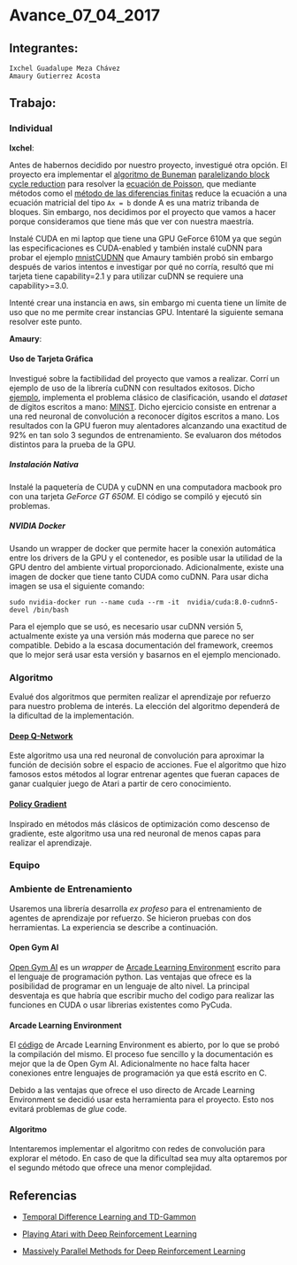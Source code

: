 # Avance_07_04_2017
## Integrantes:

    Ixchel Guadalupe Meza Chávez  
    Amaury Gutierrez Acosta  

## Trabajo:
### Individual

**Ixchel**:  

Antes de habernos decidido por nuestro proyecto, investigué otra opción. El proyecto era implementar el [algoritmo de Buneman](http://robotics.stanford.edu/~scohen/cr.pdf) [paralelizando block cycle reduction](http://www.prace-ri.eu/IMG/pdf/multicoreparallelizationblockcyclicreduction.pdf) para resolver la [ecuación de Poisson](https://en.wikipedia.org/wiki/Poisson%27s_equation), que mediante métodos como el [método de las diferencias finitas](https://en.wikipedia.org/wiki/Finite_difference_method) reduce la ecuación a una ecuación matricial del tipo ```Ax = b``` donde A es una matriz tribanda de bloques. Sin embargo, nos decidimos por el proyecto que vamos a hacer porque consideramos que tiene  más que ver con nuestra maestría.

Instalé CUDA en mi laptop que tiene una GPU GeForce 610M ya que según las especificaciones es CUDA-enabled y también instalé cuDNN para probar el ejemplo [mnistCUDNN](https://github.com/tbennun/cudnn-training) que Amaury también probó sin embargo después de varios intentos e investigar por qué no corría, resultó que mi tarjeta tiene capability=2.1 y para utilizar cuDNN se requiere una capability>=3.0.

Intenté crear una instancia en aws, sin embargo mi cuenta tiene un límite de uso que no me permite crear instancias GPU. Intentaré la siguiente semana resolver este punto.

**Amaury**:

#### Uso de Tarjeta Gráfica

Investigué sobre la factibilidad del proyecto que vamos a realizar. Corrí un ejemplo de uso de la librería cuDNN con resultados exitosos. Dicho [ejemplo](https://github.com/tbennun/cudnn-training), implementa el problema clásico de clasificación, usando el *dataset* de dígitos escritos a mano: [MINST](http://yann.lecun.com/exdb/mnist/). Dicho ejercicio consiste en entrenar a una red neuronal de convolución a reconocer dígitos escritos a mano. Los resultados con la GPU fueron muy alentadores alcanzando una exactitud de 92% en tan solo 3 segundos de entrenamiento. Se evaluaron dos métodos distintos para la prueba de la GPU.

##### Instalación Nativa

Instalé la paquetería de CUDA y cuDNN en una computadora macbook pro con una tarjeta *GeForce GT 650M*. El código se compiló y ejecutó sin problemas.

##### NVIDIA Docker

Usando un wrapper de docker que permite hacer la conexión automática entre los drivers de la GPU y el contenedor, es posible usar la utilidad de la GPU dentro del ambiente virtual proporcionado. Adicionalmente, existe una imagen de docker que tiene tanto CUDA como cuDNN. Para usar dicha imagen se usa el siguiente comando:

```
sudo nvidia-docker run --name cuda --rm -it  nvidia/cuda:8.0-cudnn5-devel /bin/bash
```

Para el ejemplo que se usó, es necesario usar cuDNN versión 5, actualmente existe ya una versión más moderna que parece no ser compatible. Debido a la escasa documentación del framework, creemos que lo mejor será usar esta versión y basarnos en el ejemplo mencionado.

### Algoritmo

Evalué dos algoritmos que permiten realizar el aprendizaje por refuerzo para nuestro problema de interés. La elección del algoritmo dependerá de la dificultad de la implementación.

#### [Deep Q-Network](https://deepmind.com/research/dqn/)

Este algoritmo usa una red neuronal de convolución para aproximar la función de decisión sobre el espacio de acciones. Fue el algoritmo que hizo famosos estos métodos al lograr entrenar agentes que fueran capaces de ganar cualquier juego de Atari a partir de cero conocimiento.

#### [Policy Gradient](http://karpathy.github.io/2016/05/31/rl/)

Inspirado en métodos más clásicos de optimización como descenso de gradiente, este algoritmo usa una red neuronal de menos capas para realizar el aprendizaje.

### Equipo

### Ambiente de Entrenamiento

Usaremos una librería desarrolla *ex profeso* para el entrenamiento de agentes de aprendizaje por refuerzo. Se hicieron pruebas con dos herramientas. La experiencia se describe a continuación.

#### Open Gym AI

[Open Gym AI](https://gym.openai.com/) es un *wrapper* de [Arcade Learning Environment](http://www.arcadelearningenvironment.org/) escrito para el lenguaje de programación python. Las ventajas que ofrece es la posibilidad de programar en un lenguaje de alto nivel. La principal desventaja es que habría que escribir mucho del codigo para realizar las funciones en CUDA o usar librerias existentes como PyCuda.

#### Arcade Learning Environment

El [código](https://github.com/mgbellemare/Arcade-Learning-Environment) de Arcade Learning Environment es abierto, por lo que se probó la compilación del mismo. El proceso fue sencillo y la documentación es mejor que la de Open Gym AI. Adicionalmente no hace falta hacer conexiones entre lenguajes de programación ya que está escrito en C.

Debido a las ventajas que ofrece el uso directo de Arcade Learning Environment se decidió usar esta herramienta para el proyecto. Esto nos evitará problemas de *glue* code.

#### Algoritmo

Intentaremos implementar el algoritmo con redes de convolución para explorar el método. En caso de que la dificultad sea muy alta optaremos por el segundo método que ofrece una menor complejidad.

 ## Referencias
 
 - [Temporal Difference Learning and TD-Gammon](http://courses.cs.washington.edu/courses/cse590hk/01sp/Readings/tesauro95cacm.pdf)
 
 - [Playing Atari with Deep Reinforcement Learning](https://arxiv.org/pdf/1312.5602.pdf)
 
- [Massively Parallel Methods for Deep Reinforcement Learning](https://arxiv.org/pdf/1507.04296.pdf)
